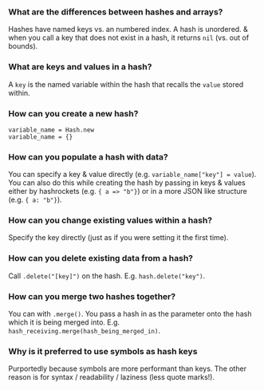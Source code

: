 ### What are the differences between hashes and arrays?

Hashes have named keys vs. an numbered index. A hash is unordered. & when you call a key that does not exist in a hash, it returns `nil` (vs. out of bounds).

### What are keys and values in a hash?

A `key` is the named variable within the hash that recalls the `value` stored within.

### How can you create a new hash?

```
variable_name = Hash.new
variable_name = {}
```

### How can you populate a hash with data?

You can specify a key & value directly (e.g. `variable_name["key"] = value`). You can also do this while creating the hash by passing in keys & values either by hashrockets (e.g. `{ a => "b"}`) or in a more JSON like structure (e.g. `{ a: "b"}`).

### How can you change existing values within a hash?

Specify the key directly (just as if you were setting it the first time).

### How can you delete existing data from a hash?

Call `.delete("[key]")` on the hash. E.g. `hash.delete("key")`.

### How can you merge two hashes together?

You can with `.merge()`. You pass a hash in as the parameter onto the hash which it is being merged into. E.g. `hash_receiving.merge(hash_being_merged_in)`.

### Why is it preferred to use symbols as hash keys

Purportedly because symbols are more performant than keys. The other reason is for syntax / readability / laziness (less quote marks!).
